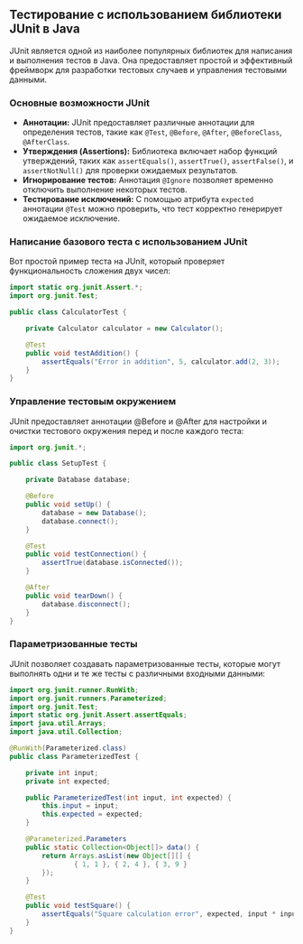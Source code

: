 ## Тестирование с использованием библиотеки JUnit в Java

JUnit является одной из наиболее популярных библиотек для написания и выполнения тестов в Java. Она предоставляет простой и эффективный фреймворк для разработки тестовых случаев и управления тестовыми данными.

### Основные возможности JUnit

- **Аннотации:** JUnit предоставляет различные аннотации для определения тестов, такие как `@Test`, `@Before`, `@After`, `@BeforeClass`, `@AfterClass`.
- **Утверждения (Assertions):** Библиотека включает набор функций утверждений, таких как `assertEquals()`, `assertTrue()`, `assertFalse()`, и `assertNotNull()` для проверки ожидаемых результатов.
- **Игнорирование тестов:** Аннотация `@Ignore` позволяет временно отключить выполнение некоторых тестов.
- **Тестирование исключений:** С помощью атрибута `expected` аннотации `@Test` можно проверить, что тест корректно генерирует ожидаемое исключение.

### Написание базового теста с использованием JUnit

Вот простой пример теста на JUnit, который проверяет функциональность сложения двух чисел:

```java
import static org.junit.Assert.*;
import org.junit.Test;

public class CalculatorTest {

    private Calculator calculator = new Calculator();

    @Test
    public void testAddition() {
        assertEquals("Error in addition", 5, calculator.add(2, 3));
    }
}
```
### Управление тестовым окружением
JUnit предоставляет аннотации @Before и @After для настройки и очистки тестового окружения перед и после каждого теста:
```java
import org.junit.*;

public class SetupTest {

    private Database database;

    @Before
    public void setUp() {
        database = new Database();
        database.connect();
    }

    @Test
    public void testConnection() {
        assertTrue(database.isConnected());
    }

    @After
    public void tearDown() {
        database.disconnect();
    }
}

```
### Параметризованные тесты
JUnit позволяет создавать параметризованные тесты, которые могут выполнять одни и те же тесты с различными входными данными:
```java
import org.junit.runner.RunWith;
import org.junit.runners.Parameterized;
import org.junit.Test;
import static org.junit.Assert.assertEquals;
import java.util.Arrays;
import java.util.Collection;

@RunWith(Parameterized.class)
public class ParameterizedTest {

    private int input;
    private int expected;

    public ParameterizedTest(int input, int expected) {
        this.input = input;
        this.expected = expected;
    }

    @Parameterized.Parameters
    public static Collection<Object[]> data() {
        return Arrays.asList(new Object[][] {
                { 1, 1 }, { 2, 4 }, { 3, 9 }
        });
    }

    @Test
    public void testSquare() {
        assertEquals("Square calculation error", expected, input * input);
    }
}


```